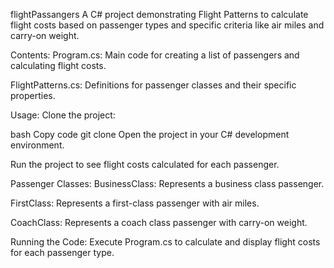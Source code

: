 flightPassangers
A C# project demonstrating Flight Patterns to calculate flight costs based on passenger types and specific criteria like air miles and carry-on weight.

Contents:
Program.cs: Main code for creating a list of passengers and calculating flight costs.

FlightPatterns.cs: Definitions for passenger classes and their specific properties.

Usage:
Clone the project:

bash
Copy code
git clone 
Open the project in your C# development environment.

Run the project to see flight costs calculated for each passenger.

Passenger Classes:
BusinessClass: Represents a business class passenger.

FirstClass: Represents a first-class passenger with air miles.

CoachClass: Represents a coach class passenger with carry-on weight.

Running the Code:
Execute Program.cs to calculate and display flight costs for each passenger type.
